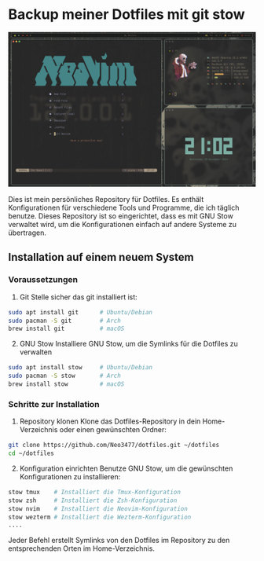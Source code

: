 # Backup meiner Dotfiles mit git stow


![Screenshot](Screenshot.jpg)


Dies ist mein persönliches Repository für Dotfiles. Es enthält Konfigurationen für verschiedene Tools und Programme, die ich täglich benutze. Dieses Repository ist so eingerichtet, dass es mit GNU Stow verwaltet wird, um die Konfigurationen einfach auf andere Systeme zu übertragen.

## Installation auf einem neuem System

### Voraussetzungen

1. Git
Stelle sicher das git installiert ist:

```bash
sudo apt install git      # Ubuntu/Debian
sudo pacman -S git        # Arch
brew install git          # macOS
```

2. GNU Stow
Installiere GNU Stow, um die Symlinks für die Dotfiles zu verwalten

```bash
sudo apt install stow     # Ubuntu/Debian
sudo pacman -S stow       # Arch
brew install stow         # macOS
```

### Schritte zur Installation

1. Repository klonen
Klone das Dotfiles-Repository in dein Home-Verzeichnis oder einen gewünschten Ordner:

```bash
git clone https://github.com/Neo3477/dotfiles.git ~/dotfiles
cd ~/dotfiles
```

2. Konfiguration einrichten
Benutze GNU Stow, um die gewünschten Konfigurationen zu installieren:

```bash
stow tmux    # Installiert die Tmux-Konfiguration
stow zsh     # Installiert die Zsh-Konfiguration
stow nvim    # Installiert die Neovim-Konfiguration
stow wezterm # Installiert die Wezterm-Konfiguration
....
```

Jeder Befehl erstellt Symlinks von den Dotfiles im Repository zu den entsprechenden Orten im Home-Verzeichnis.


